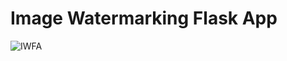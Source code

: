 # Image Watermarking Flask App

![IWFA](https://holypython.com/wp-content/uploads/2020/09/Watermarkd-GUI1.png)
